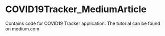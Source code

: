 # COVID19Tracker_MediumArticle
Contains code for COVID19 Tracker application. The tutorial can be found on medium.com
